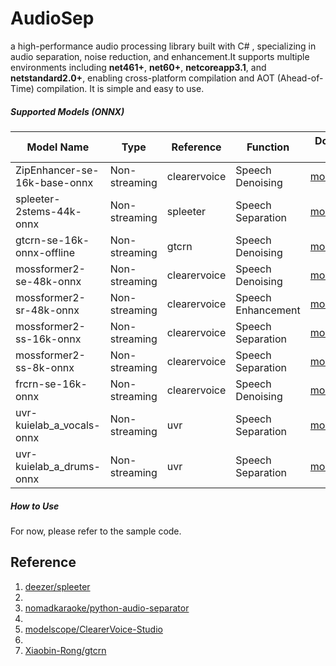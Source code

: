 # AudioSep
a high-performance audio processing library built with C# , specializing in audio separation, noise reduction, and enhancement.It supports multiple environments including **net461+**, **net60+**, **netcoreapp3.1**, and **netstandard2.0+**, enabling cross-platform compilation and AOT (Ahead-of-Time) compilation. It is simple and easy to use. 

##### Supported Models (ONNX)

| Model Name  | Type | Reference  | Function | Download Link  |
| ------------ | ------------ | ------------ | ------------ | ------------ |
| ZipEnhancer-se-16k-base-onnx | Non-streaming | clearervoice | Speech Denoising | [modelscope](https://modelscope.cn/models/manyeyes/ZipEnhancer-se-16k-base-onnx "modelscope") |
| spleeter-2stems-44k-onnx | Non-streaming | spleeter | Speech Separation | [modelscope](https://modelscope.cn/models/manyeyes/spleeter-2stems-44k-onnx "modelscope") |
| gtcrn-se-16k-onnx-offline | Non-streaming | gtcrn | Speech Denoising | [modelscope](https://modelscope.cn/models/manyeyes/gtcrn-se-16k-onnx-offline "modelscope") |
| mossformer2-se-48k-onnx | Non-streaming | clearervoice | Speech Denoising | [modelscope](https://modelscope.cn/models/manyeyes/mossformer2-se-48k-onnx "modelscope") |
| mossformer2-sr-48k-onnx | Non-streaming | clearervoice | Speech Enhancement | [modelscope](https://modelscope.cn/models/manyeyes/mossformer2-sr-48k-onnx "modelscope") |
| mossformer2-ss-16k-onnx | Non-streaming | clearervoice | Speech Separation | [modelscope](https://modelscope.cn/models/manyeyes/mossformer2-ss-16k-onnx "modelscope") |
| mossformer2-ss-8k-onnx | Non-streaming | clearervoice | Speech Separation | [modelscope](https://modelscope.cn/models/manyeyes/mossformer2-ss-8k-onnx "modelscope") |
| frcrn-se-16k-onnx | Non-streaming | clearervoice | Speech Denoising | [modelscope](https://modelscope.cn/models/manyeyes/frcrn-se-16k-onnx "modelscope") |
| uvr-kuielab_a_vocals-onnx | Non-streaming | uvr | Speech Separation | [modelscope](https://modelscope.cn/models/manyeyes/uvr-kuielab_a_vocals-onnx "modelscope") |
| uvr-kuielab_a_drums-onnx | Non-streaming | uvr | Speech Separation | [modelscope](https://modelscope.cn/models/manyeyes/uvr-kuielab_a_drums-onnx "modelscope") |

##### How to Use

For now, please refer to the sample code.

Reference
----------
1. [deezer/spleeter](https://github.com/deezer/spleeter)
1. 
2. [nomadkaraoke/python-audio-separator](https://github.com/nomadkaraoke/python-audio-separator)
1. 
3. [modelscope/ClearerVoice-Studio](https://github.com/modelscope/ClearerVoice-Studio)
1. 
4. [Xiaobin-Rong/gtcrn](https://github.com/Xiaobin-Rong/gtcrn)